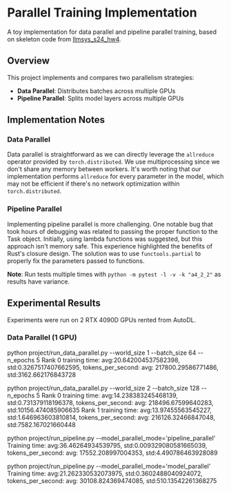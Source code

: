 # Parallel Training Implementation

A toy implementation for data parallel and pipeline parallel training, based on skeleton code from [llmsys_s24_hw4](https://llmsystem.github.io/llmsystem2025springhw/assignment_4/).

## Overview

This project implements and compares two parallelism strategies:

- **Data Parallel**: Distributes batches across multiple GPUs
- **Pipeline Parallel**: Splits model layers across multiple GPUs

## Implementation Notes

### Data Parallel
Data parallel is straightforward as we can directly leverage the `allreduce` operator provided by `torch.distributed`. We use multiprocessing since we don't share any memory between workers. It's worth noting that our implementation performs `allreduce` for every parameter in the model, which may not be efficient if there's no network optimization within `torch.distributed`.

### Pipeline Parallel
Implementing pipeline parallel is more challenging. One notable bug that took hours of debugging was related to passing the proper function to the Task object. Initially, using lambda functions was suggested, but this approach isn't memory safe. This experience highlighted the benefits of Rust's closure design. The solution was to use `functools.partial` to properly fix the parameters passed to functions.

**Note**: Run tests multiple times with `python -m pytest -l -v -k "a4_2_2"` as results have variance.

## Experimental Results

Experiments were run on 2 RTX 4090D GPUs rented from AutoDL.

### Data Parallel (1 GPU)

python project/run_data_parallel.py --world_size 1 --batch_size 64 --n_epochs 5
Rank 0 training time: avg:20.642004537582398, std:0.3267517407662595,         tokens_per_second: avg: 217800.29586771486, std:3162.662176843728

python project/run_data_parallel.py --world_size 2 --batch_size 128 --n_epochs 5
Rank 0 training time: avg:14.238383245468139, std:0.731379118196378,         tokens_per_second: avg: 218496.67599640283, std:10156.474085906635
Rank 1 training time: avg:13.97455563545227, std:1.646963603810814,         tokens_per_second: avg: 216126.32466847048, std:7582.167021660448

python project/run_pipeline.py --model_parallel_mode='pipeline_parallel'
Training time: avg:36.46264934539795, std:0.009329080581665039,         tokens_per_second: avg: 17552.208997004353, std:4.490786463928089

python project/run_pipeline.py --model_parallel_mode='model_parallel'
Training time: avg:21.262330532073975, std:0.3602488040924072,         tokens_per_second: avg: 30108.824369474085, std:510.13542261368275

